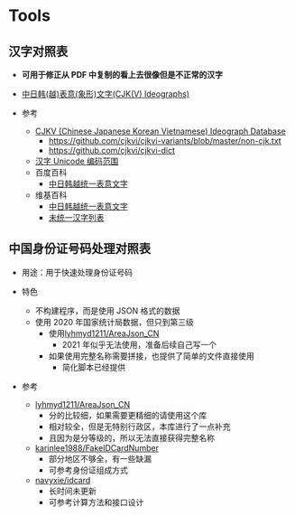 # Tools

## 汉字对照表

- **可用于修正从 PDF 中复制的看上去很像但是不正常的汉字**

- [中日韩(越)表意(象形)文字(CJK(V) Ideographs)](./CJKVI-variants/README.md)

- 参考
  - [CJKV (Chinese Japanese Korean Vietnamese) Ideograph Database](https://github.com/cjkvi)
    - <https://github.com/cjkvi/cjkvi-variants/blob/master/non-cjk.txt>
    - <https://github.com/cjkvi/cjkvi-dict>
  - [汉字 Unicode 编码范围](https://www.qqxiuzi.cn/zh/hanzi-unicode-bianma.php)
  - 百度百科
    - [中日韩越统一表意文字](https://baike.baidu.com/item/%E4%B8%AD%E6%97%A5%E9%9F%A9%E8%B6%8A%E7%BB%9F%E4%B8%80%E8%A1%A8%E6%84%8F%E6%96%87%E5%AD%97/1301611?fr=aladdin)
  - 维基百科
    - [中日韩越统一表意文字](https://zh.wikipedia.org/wiki/%E4%B8%AD%E6%97%A5%E9%9F%93%E7%B5%B1%E4%B8%80%E8%A1%A8%E6%84%8F%E6%96%87%E5%AD%97)
    - [未统一汉字列表](https://zh.wikipedia.org/wiki/%E6%9C%AA%E7%B5%B1%E4%B8%80%E6%BC%A2%E5%AD%97%E5%88%97%E8%A1%A8)

## 中国身份证号码处理对照表

- 用途：用于快速处理身份证号码

- 特色

  - 不构建程序，而是使用 JSON 格式的数据
  - 使用 2020 年国家统计局数据，但只到第三级
    - 使用[lyhmyd1211/AreaJson_CN](https://github.com/lyhmyd1211/AreaJson_CN/tree/2020)
      - 2021 年似乎无法使用，准备后续自己写一个
    - 如果使用完整名称需要拼接，也提供了简单的文件直接使用
      - 简化脚本已经提供

- 参考
  - [lyhmyd1211/AreaJson_CN](https://github.com/lyhmyd1211/AreaJson_CN/tree/2020)
    - 分的比较细，如果需要更精细的请使用这个库
    - 相对较全，但是无特别行政区，本库进行了一点补充
    - 且因为是分等级的，所以无法直接获得完整名称
  - [karinlee1988/FakeIDCardNumber](https://github.com/karinlee1988/FakeIDCardNumber)
    - 部分地区不够全，有一些缺漏
    - 可参考身份证组成方式
  - [navyxie/idcard](https://github.com/navyxie/idcard)
    - 长时间未更新
    - 可参考计算方法和接口设计
